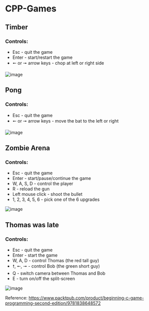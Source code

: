 # CPP-Games

## Timber

### Controls:
- Esc - quit the game
- Enter - start/restart the game
- 🠔 or 🠖 arrow keys - chop at left or right side

![image](https://user-images.githubusercontent.com/69305722/131602202-52f2a7ba-dc8d-43bc-95ad-2488bc967bcd.png)


## Pong

### Controls:
- Esc - quit the game
- 🠔 or 🠖 arrow keys - move the bat to the left or right

![image](https://user-images.githubusercontent.com/69305722/131602987-e722be6f-4bba-401d-ad84-296b4a4bd4aa.png)


## Zombie Arena

### Controls:
- Esc - quit the game
- Enter - start/pause/continue the game
- W, A, S, D - control the player
- R - reload the gun
- Left mouse click - shoot the bullet
- 1, 2, 3, 4, 5, 6 - pick one of the 6 upgrades

![image](https://user-images.githubusercontent.com/69305722/131601654-bb3f95b0-7276-40d5-bbb0-d28fc31b85cb.png)


## Thomas was late

### Controls:
- Esc - quit the game
- Enter - start the game
- W, A, D - control Thomas (the red tall guy)
- 🠕, 🠔, 🠖 - control Bob (the green short guy)
- Q - switch camera between Thomas and Bob
- E - turn on/off the split-screen

![image](https://user-images.githubusercontent.com/69305722/132668116-29900cb3-84a5-452b-a84d-84655bd5449a.png)

Reference: https://www.packtpub.com/product/beginning-c-game-programming-second-edition/9781838648572

